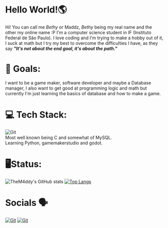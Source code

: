 # Hello World!🌎

Hi! You can call me _Bethy_ or Maddz, _Bethy_ being my real name and the other my online name :P
I'm a computer science student in IF (Instituto Federal de São Paulo).
I love coding and I'm trying to make a hobby out of it, I suck at math but I try my best to overcome the difficulties I have, as they say
**_"It's not about the end goal, it's about the path."_**

# 🎯 Goals:

I want to be a game maker, software developer and maybe a Database manager, I also want to get good at programming logic and math but currently I'm just learning the basics of database and how to make a game.

# 💻 Tech Stack:

![Git](https://skillicons.dev/icons?i=github,c,python,mysql,gamemakerstudio,godot,vscode,git)<br>
Most well known being C and somewhat of MySQL.<br>
Learning Python, gamemakerstudio and godot.

# 🖥Status:️

![TheM4ddy's GitHub stats](https://github-readme-stats.vercel.app/api?username=TheM4ddy&show_icons=true&theme=radical)
[![Top Langs](https://github-readme-stats.vercel.app/api/top-langs/?username=TheM4ddy&layout=donut-vertical&theme=radical)](https://github.com/anuraghazra/github-readme-stats)

# Socials 🗣️

[![Git](https://skillicons.dev/icons?i=linkedin)](https://www.linkedin.com/in/bethany-sylvatica-valentine-280b7527b/) [![Git](https://skillicons.dev/icons?i=instagram)](https://www.instagram.com/bethy.bap/)
